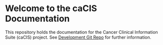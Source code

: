 Welcome to the caCIS Documentation
==================================

This repository holds the documentation for the Cancer Clinical Information Suite (caCIS) project.  See [Development Git Repo](https://github.com/NCIP/cacis)
for further information.
